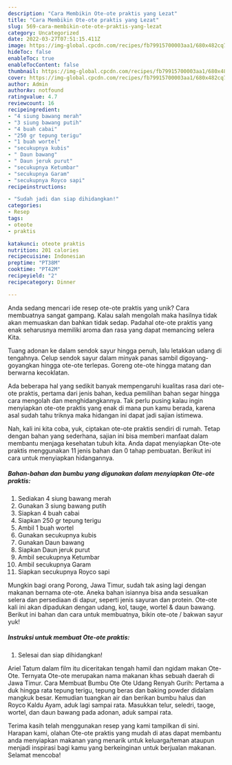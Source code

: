 ```yaml
---
description: "Cara Membikin Ote-ote praktis yang Lezat"
title: "Cara Membikin Ote-ote praktis yang Lezat"
slug: 569-cara-membikin-ote-ote-praktis-yang-lezat
category: Uncategorized
date: 2022-03-27T07:51:15.411Z
image: https://img-global.cpcdn.com/recipes/fb79915700003aa1/680x482cq70/ote-ote-praktis-foto-resep-utama.jpg
hideToc: false
enableToc: true
enableTocContent: false
thumbnail: https://img-global.cpcdn.com/recipes/fb79915700003aa1/680x482cq70/ote-ote-praktis-foto-resep-utama.jpg
cover: https://img-global.cpcdn.com/recipes/fb79915700003aa1/680x482cq70/ote-ote-praktis-foto-resep-utama.jpg
author: Admin
authorAv: notfound
ratingvalue: 4.7
reviewcount: 16
recipeingredient:
- "4 siung bawang merah"
- "3 siung bawang putih"
- "4 buah cabai"
- "250 gr tepung terigu"
- "1 buah wortel"
- "secukupnya kubis"
- " Daun bawang"
- " Daun jeruk purut"
- "secukupnya Ketumbar"
- "secukupnya Garam"
- "secukupnya Royco sapi"
recipeinstructions:

- "Sudah jadi dan siap dihidangkan!"
categories:
- Resep
tags:
- oteote
- praktis

katakunci: oteote praktis 
nutrition: 201 calories
recipecuisine: Indonesian
preptime: "PT38M"
cooktime: "PT42M"
recipeyield: "2"
recipecategory: Dinner

---
```





Anda sedang mencari ide resep ote-ote praktis yang unik? Cara membuatnya sangat gampang. Kalau salah mengolah maka hasilnya tidak akan memuaskan dan bahkan tidak sedap. Padahal ote-ote praktis yang enak seharusnya memiliki aroma dan rasa yang dapat memancing selera Kita.





Tuang adonan ke dalam sendok sayur hingga penuh, lalu letakkan udang di tengahnya. Celup sendok sayur dalam minyak panas sambil digoyang-goyangkan hingga ote-ote terlepas. Goreng ote-ote hingga matang dan berwarna kecoklatan.

Ada beberapa hal yang sedikit banyak mempengaruhi kualitas rasa dari ote-ote praktis, pertama dari jenis bahan, kedua pemilihan bahan segar hingga cara mengolah dan menghidangkannya. Tak perlu pusing kalau ingin menyiapkan ote-ote praktis yang enak di mana pun kamu berada, karena asal sudah tahu triknya maka hidangan ini dapat jadi sajian istimewa.






Nah, kali ini kita coba, yuk, ciptakan ote-ote praktis sendiri di rumah. Tetap dengan bahan yang sederhana, sajian ini bisa memberi manfaat dalam membantu menjaga kesehatan tubuh kita. Anda dapat menyiapkan Ote-ote praktis menggunakan 11 jenis bahan dan 0 tahap pembuatan. Berikut ini cara untuk menyiapkan hidangannya.

<!--inarticleads1-->

##### Bahan-bahan dan bumbu yang digunakan dalam menyiapkan Ote-ote praktis:

1. Sediakan 4 siung bawang merah
1. Gunakan 3 siung bawang putih
1. Siapkan 4 buah cabai
1. Siapkan 250 gr tepung terigu
1. Ambil 1 buah wortel
1. Gunakan secukupnya kubis
1. Gunakan  Daun bawang
1. Siapkan  Daun jeruk purut
1. Ambil secukupnya Ketumbar
1. Ambil secukupnya Garam
1. Siapkan secukupnya Royco sapi


Mungkin bagi orang Porong, Jawa Timur, sudah tak asing lagi dengan makanan bernama ote-ote. Aneka bahan isiannya bisa anda sesuaikan selera dan persediaan di dapur, seperti jenis sayuran dan protein. Ote-ote kali ini akan dipadukan dengan udang, kol, tauge, wortel &amp; daun bawang. Berikut ini bahan dan cara untuk membuatnya, bikin ote-ote / bakwan sayur yuk! 

<!--inarticleads2-->

##### Instruksi untuk membuat Ote-ote praktis:


1. Selesai dan siap dihidangkan!

Ariel Tatum dalam film itu diceritakan tengah hamil dan ngidam makan Ote-Ote. Ternyata Ote-ote merupakan nama makanan khas sebuah daerah di Jawa Timur. Cara Membuat Bumbu Ote Ote Udang Renyah Gurih: Pertama a duk hingga rata tepung terigu, tepung beras dan baking powder didalam mangkuk besar. Kemudian tuangkan air dan berikan bumbu halus dan Royco Kaldu Ayam, aduk lagi sampai rata. Masukkan telur, seledri, taoge, wortel, dan daun bawang pada adonan, aduk sampai rata. 

Terima kasih telah menggunakan resep yang kami tampilkan di sini. Harapan kami, olahan Ote-ote praktis yang mudah di atas dapat membantu anda menyiapkan makanan yang menarik untuk keluarga/teman ataupun menjadi inspirasi bagi kamu yang berkeinginan untuk berjualan makanan. Selamat mencoba!
